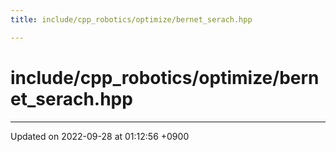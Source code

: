 ```yaml
---
title: include/cpp_robotics/optimize/bernet_serach.hpp

---
```


# include/cpp_robotics/optimize/bernet_serach.hpp








-------------------------------

Updated on 2022-09-28 at 01:12:56 +0900
